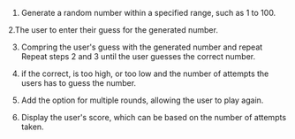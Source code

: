 1. Generate a random number within a specified range, such as 1 to 100.

2.The user to enter their guess for the generated number.

3. Compring the user's guess with the generated number and repeat Repeat steps 2 and 3 until the user guesses the correct number.

4. if the correct, is too high, or too low and the number of attempts the users has to guess the number.

5. Add the option for multiple rounds, allowing the user to play again.
6. Display the user's score, which can be based on the number of attempts taken.